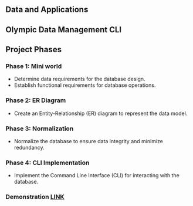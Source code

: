 ## Data and Applications
## Olympic Data Management CLI

## Project Phases

### Phase 1: Mini world
- Determine data requirements for the database design.
- Establish functional requirements for database operations.

### Phase 2: ER Diagram
- Create an Entity-Relationship (ER) diagram to represent the data model.

### Phase 3: Normalization
- Normalize the database to ensure data integrity and minimize redundancy.

### Phase 4: CLI Implementation
- Implement the Command Line Interface (CLI) for interacting with the database.

### Demonstration [LINK](https://drive.google.com/file/d/11DkMf46wW2MJJmygVzD5LNzb0WTtAVHd/view?usp=sharing)

